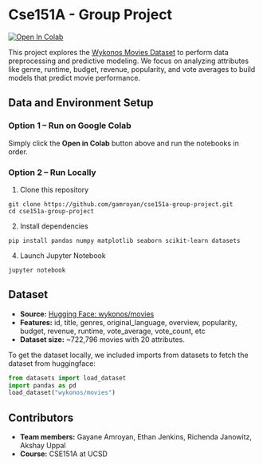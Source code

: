 # Cse151A - Group Project

[![Open In Colab](https://colab.research.google.com/assets/colab-badge.svg)](https://colab.research.google.com/drive/1pX_-QEuy3mVDzJt_kRWsYxMzv_V7c8IX?usp=sharing)

This project explores the [Wykonos Movies Dataset](https://huggingface.co/datasets/wykonos/movies) to perform data preprocessing and predictive modeling. We focus on analyzing attributes like genre, runtime, budget, revenue, popularity, and vote averages to build models that predict movie performance.

## Data and Environment Setup

### Option 1 – Run on Google Colab

Simply click the **Open in Colab** button above and run the notebooks in order.

### Option 2 – Run Locally

1. Clone this repository
  ```
  git clone https://github.com/gamroyan/cse151a-group-project.git
  cd cse151a-group-project
  ```
2. Install dependencies
  ```
  pip install pandas numpy matplotlib seaborn scikit-learn datasets
  ```

4. Launch Jupyter Notebook
  ```
  jupyter notebook
  ```

## Dataset
- **Source:** [Hugging Face: wykonos/movies](https://huggingface.co/datasets/wykonos/movies)
- **Features:** id, title, genres, original_language, overview, popularity, budget, revenue, runtime, vote_average, vote_count, etc
- **Dataset size:** ~722,796 movies with 20 attributes.

To get the dataset locally, we included imports from datasets to fetch the dataset from huggingface:

```python
from datasets import load_dataset
import pandas as pd
load_dataset("wykonos/movies")
```

## Contributors
- **Team members:** Gayane Amroyan, Ethan Jenkins, Richenda Janowitz, Akshay Uppal
- **Course:** CSE151A at UCSD
